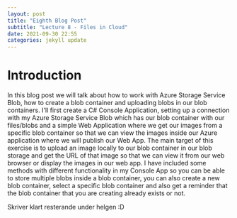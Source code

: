 ```yaml
---
layout: post
title: "Eighth Blog Post"
subtitle: "Lecture 8 - Files in Cloud"
date: 2021-09-30 22:55
categories: jekyll update
---
```


# Introduction 
In this blog post we will talk about how to work with Azure Storage Service Blob, how to create a blob container and uploading blobs in our blob containers. I'll first create a C# Console Application, setting up a connection with my Azure Storage Service Blob which has our blob container with our files/blobs and a simple Web Application where we get our images from a specific blob container so that we can view the images inside our Azure application where we will publish our Web App. The main target of this exercise is to upload an image locally to our blob container in our blob storage and get the URL of that image so that we can view it from our web browser or display the images in our web app. I have included some methods with different functionality in my Console App so you can be able to store multiple blobs inside a blob container, you can also create a new blob container, select a specific blob container and also get a reminder that the blob container that you are creating already exists or not. 


Skriver klart resterande under helgen :D